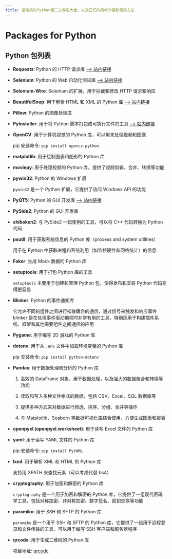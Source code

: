 ```yaml
---
title: 最常用的Python第三方库包大全，以及它们的简单介绍和使用方法
---
```


# Packages for Python

## Python 包列表

- **Requests**: Python 的 HTTP 请求库 [--> 站内链接](./python_requests)

- **Selenium**: Python 的 Web 自动化测试库 [--> 站内链接](./python_selenium)

- **Selenium-Wire**: Selenium 的扩展，用于拦截和修改 HTTP 请求和响应

- **BeautifulSoup**: 用于解析 HTML 和 XML 的 Python 库 [--> 站内链接](./python_beautifulsoup)

- **Pillow**: Python 的图像处理库

- **PyInstaller**: 用于将 Python 脚本打包成可执行文件的工具 [--> 站内链接](./python_pyinstaller)

- **OpenCV**: 用于计算机视觉的 Python 库，可以用来处理视频和图像

  pip 安装命令: `pip install opencv-python`

- **matplotlib**: 用于绘制图表和图形的 Python 库

- **moviepy**: 用于处理视频的 Python 库，提供了视频剪辑、合并、转换等功能

- **pywin32**: Python 的 Windows 扩展

  `pywin32` 是一个 Python 扩展，它提供了访问 Windows API 的功能

- **PyQT5**: Python 的 GUI 开发库 [--> 站内链接](./python_pyqt5)

- **PySide2**: Python 的 GUI 开发库

- **shiboken2**: 与 PySide2 一起使用的工具，可以将 C++ 代码转换为 Python 代码

- **psutil**: 用于获取系统信息的 Python 库（process and system utilities）

  用于在 Python 中获取进程和系统利用（如监控硬件和网络统计）的信息

- **Faker**: 生成 Mock 数据的 Python 库

- **setuptools**: 用于打包 Python 库的工具

  `setuptools` 主要用于创建和管理 Python 包，使得发布和安装 Python 代码变得更容易

- **Blinker**: Python 的事件通知库

  它允许不同的组件之间进行松散耦合的通信，通过信号来触发和响应事件 blinker 是在处理事件驱动编程时非常有用的工具，特别适用于构建插件系统、框架和其他需要组件之间通信的应用

- **Pygame**: 用于编写 2D 游戏的 Python 库

- **dotenv**: 用于从 `.env` 文件中加载环境变量的 Python 库

  pip 安装命令: `pip install python-dotenv`

- **Pandas**: 用于数据处理和分析的 Python 库

  1. 高效的 DataFrame 对象，用于数据处理，以及强大的数据聚合和转换等功能

  2. 读取和写入多种文件格式的数据，包括 CSV、Excel、SQL 数据库等

  3. 提供多种方式来对数据进行筛选、排序、分组、合并等操作

  4. 与 Matplotlib、Seaborn 等数据可视化库结合使用，方便生成图表和报表

- **openpyxl (openpyxl.worksheet)**: 用于读写 Excel 文件的 Python 库

- **yaml**: 用于读写 YAML 文件的 Python 库

  pip 安装命令: `pip install PyYAML`

- **lxml**: 用于解析 XML 和 HTML 的 Python 库

  支持用 XPATH 来查找元素（可以考虑代替 bs4）

- **cryptography**: 用于加密和解密的 Python 库

  `cryptography` 是一个用于加密和解密的 Python 库，它提供了一组现代密码学工具，包括对称加密、非对称加密、数字签名、密钥交换等功能

- **paramiko**: 用于 SSH 和 SFTP 的 Python 库

  `paramiko` 是一个用于 SSH 和 SFTP 的 Python 库，它提供了一组用于远程登录和文件传输的工具，可以用于编写 SSH 客户端和服务器程序

- **qrcode**: 用于生成二维码的 Python 库

  项目地址: [qrcode](https://pypi.org/project/qrcode/)
